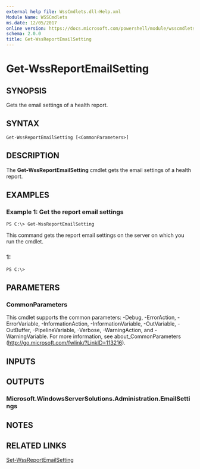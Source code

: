 ```yaml
---
external help file: WssCmdlets.dll-Help.xml
Module Name: WSSCmdlets
ms.date: 12/05/2017
online version: https://docs.microsoft.com/powershell/module/wsscmdlets/get-wssreportemailsetting?view=windowsserver2012r2-ps&wt.mc_id=ps-gethelp
schema: 2.0.0
title: Get-WssReportEmailSetting
---
```


# Get-WssReportEmailSetting

## SYNOPSIS
Gets the email settings of a health report.

## SYNTAX

```
Get-WssReportEmailSetting [<CommonParameters>]
```

## DESCRIPTION
The **Get-WssReportEmailSetting** cmdlet gets the email settings of a health report.

## EXAMPLES

### Example 1: Get the report email settings
```
PS C:\> Get-WssReportEmailSetting
```

This command gets the report email settings on the server on which you run the cmdlet.

### 1:
```
PS C:\>
```

## PARAMETERS

### CommonParameters
This cmdlet supports the common parameters: -Debug, -ErrorAction, -ErrorVariable, -InformationAction, -InformationVariable, -OutVariable, -OutBuffer, -PipelineVariable, -Verbose, -WarningAction, and -WarningVariable. For more information, see about_CommonParameters (http://go.microsoft.com/fwlink/?LinkID=113216).

## INPUTS

## OUTPUTS

### Microsoft.WindowsServerSolutions.Administration.EmailSettings

## NOTES

## RELATED LINKS

[Set-WssReportEmailSetting](./Set-WssReportEmailSetting.md)

